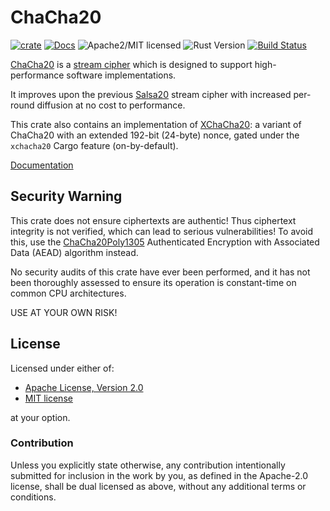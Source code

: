 # ChaCha20

[![crate][crate-image]][crate-link]
[![Docs][docs-image]][docs-link]
![Apache2/MIT licensed][license-image]
![Rust Version][rustc-image]
[![Build Status][build-image]][build-link]

[ChaCha20][1] is a [stream cipher][2] which is designed to support
high-performance software implementations.

It improves upon the previous [Salsa20][3] stream cipher with increased
per-round diffusion at no cost to performance.

This crate also contains an implementation of [XChaCha20][4]: a variant
of ChaCha20 with an extended 192-bit (24-byte) nonce, gated under the
`xchacha20` Cargo feature (on-by-default).

[Documentation][docs-link]

## Security Warning

This crate does not ensure ciphertexts are authentic! Thus ciphertext integrity
is not verified, which can lead to serious vulnerabilities! To avoid this, use
the [ChaCha20Poly1305][5] Authenticated Encryption with Associated Data (AEAD)
algorithm instead.

No security audits of this crate have ever been performed, and it has not been
thoroughly assessed to ensure its operation is constant-time on common CPU
architectures.

USE AT YOUR OWN RISK!

## License

Licensed under either of:

 * [Apache License, Version 2.0](http://www.apache.org/licenses/LICENSE-2.0)
 * [MIT license](http://opensource.org/licenses/MIT)

at your option.

### Contribution

Unless you explicitly state otherwise, any contribution intentionally submitted
for inclusion in the work by you, as defined in the Apache-2.0 license, shall be
dual licensed as above, without any additional terms or conditions.

[//]: # (badges)

[crate-image]: https://img.shields.io/crates/v/chacha20.svg
[crate-link]: https://crates.io/crates/chacha20
[docs-image]: https://docs.rs/chacha20/badge.svg
[docs-link]: https://docs.rs/chacha20/
[license-image]: https://img.shields.io/badge/license-Apache2.0/MIT-blue.svg
[rustc-image]: https://img.shields.io/badge/rustc-1.27+-blue.svg
[build-image]: https://travis-ci.org/RustCrypto/stream-ciphers.svg?branch=master
[build-link]: https://travis-ci.org/RustCrypto/stream-ciphers

[//]: # (general links)

[1]: https://en.wikipedia.org/wiki/Salsa20#ChaCha_variant
[2]: https://en.wikipedia.org/wiki/Stream_cipher
[3]: https://en.wikipedia.org/wiki/Salsa20
[4]: https://tools.ietf.org/html/draft-arciszewski-xchacha-02
[5]: https://github.com/RustCrypto/AEADs/tree/master/chacha20poly1305
